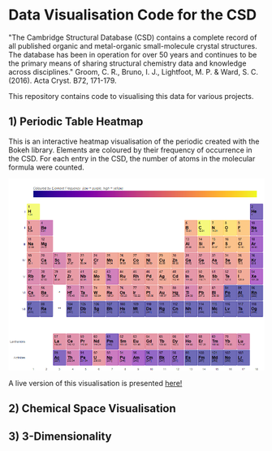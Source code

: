 # Data Visualisation Code for the CSD

"The Cambridge Structural Database (CSD) contains a complete record of all published organic and metal-organic small-molecule crystal structures. The database has been in operation for over 50 years and continues to be the primary means of sharing structural chemistry data and knowledge across disciplines."
Groom, C. R., Bruno, I. J., Lightfoot, M. P. & Ward, S. C. (2016). Acta Cryst. B72, 171-179.

This repository contains code to visualising this data for various projects. 


## 1) Periodic Table Heatmap

This is an interactive heatmap visualisation of the periodic created with the Bokeh library. Elements are coloured by their frequency of occurrence in the CSD. For each entry in the CSD, the number of atoms in the molecular formula were counted. 

![Periodic Table](https://github.com/prcurran/csd-visualisations/blob/master/periodic_table/periodic_table.png)

A live version of this visualisation is presented [here!](https://www.ccdc.cam.ac.uk/Community/educationalresources/PeriodicTable)


## 2) Chemical Space Visualisation


## 3) 3-Dimensionality 

